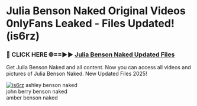 # Julia Benson Naked Original Videos 0nlyFans Leaked - Files Updated! (is6rz)

<h3>🔴 CLICK HERE 🌐==►► <a href="https://tinyurl.com/up5wt9bj" rel="nofollow">Julia Benson Naked Updated Files</a></h3>

Get Julia Benson Naked and all content. Now you can access all videos and pictures of Julia Benson Naked. New Updated Files 2025!

[![is6rz](https://i.imgur.com/ABiUzMV.gif)](https://tinyurl.com/up5wt9bj)
ashley benson naked<br>
john berry benson naked<br>
amber benson naked